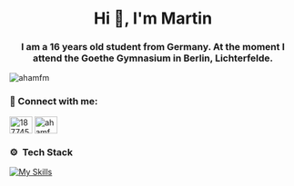 <h1 align="center">Hi 👋, I'm Martin</h1>
<h3 align="center">I am a 16 years old student from Germany. At the moment I attend the Goethe Gymnasium in Berlin, Lichterfelde.</h3>

<p align="left"> <img src="https://komarev.com/ghpvc/?username=ahamfm&label=Profile%20views&color=0e75b6&style=flat" alt="ahamfm" /> </p>

<h3 align="left">🔗 Connect with me:</h3>
<p align="left">
<a href="https://stackoverflow.com/users/18774539" target="blank"><img align="center" src="https://raw.githubusercontent.com/rahuldkjain/github-profile-readme-generator/master/src/images/icons/Social/stack-overflow.svg" alt="18774539" height="30" width="40" /></a>
<a href="https://www.leetcode.com/ahamfm" target="blank"><img align="center" src="https://raw.githubusercontent.com/rahuldkjain/github-profile-readme-generator/master/src/images/icons/Social/leet-code.svg" alt="ahamfm" height="30" width="40" /></a>
</p>

<h3> ⚙ &nbsp;Tech Stack</h3>

[![My Skills](https://skillicons.dev/icons?i=java,python,js,html,css,sass,react,vite,threejs,discord,linux,nginx,nodejs,express,mongo,mysql,firebase,postman,figma,git,github,githubactions,gitlab,md,stackoverflow,vscode,eclipse,raspberrypi,blender)](https://skillicons.dev)
